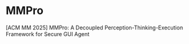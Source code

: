 # MMPro
[ACM MM 2025] MMPro: A Decoupled Perception-Thinking-Execution Framework for Secure GUI Agent
